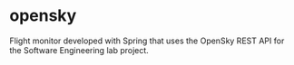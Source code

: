 # opensky
Flight monitor developed with Spring that uses the OpenSky REST API for the Software Engineering lab project.
